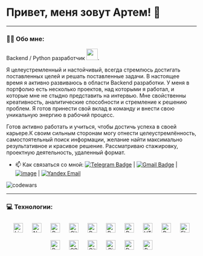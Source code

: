 # Привет, меня зовут Артем! 👋

--- 
### :man_technologist: Обо мне:

Backend / Python разработчик <img src="https://media.giphy.com/media/WUlplcMpOCEmTGBtBW/giphy.gif" width="30px">.

Я целеустремленный и настойчивый, всегда стремлюсь достигать поставленных целей и решать поставленные задачи. В настоящее время я активно развиваюсь в области Backend разработки. У меня в портфолио есть несколько проектов, над которыми я работал, и которые мне не стыдно представить на интервью. Мне свойственны креативность, аналитические способности и стремление к решению проблем. Я готов принести свой вклад в команду и внести свою уникальную энергию в рабочий процесс.

Готов активно работать и учиться, чтобы достичь успеха в своей карьере.К своим сильным сторонам могу отнести целеустремлённость, самостоятельный поиск информации, желание найти максимально результативное и красивое решение.
Рассматриваю стажировку, проектную деятельность, удаленный формат.

- :mailbox: Как связаться со мной: [![Telegram Badge](https://img.shields.io/badge/-artem-blue?style=flat&logo=Telegram&logoColor=white)](https://t.me/art_kak_dela) | [![Gmail Badge](https://img.shields.io/badge/-Gmail-red?style=flat&logo=Gmail&logoColor=white)](mailto:sitdikov.artem.job@gmail.comm) | [![image](https://github.com/artem-sitd/artem-sitd/assets/22573129/21096001-0828-40eb-b730-077af0259dd0)](https://tyumen.hh.ru/resume/ea5b10f8ff098266ef0039ed1f736c4b526173) | [![Yandex Email](https://img.shields.io/badge/Yandex-Email-red)](mailto:tym3@yandex.ru)
     

![codewars](https://www.codewars.com/users/artem-sitd/badges/large)

---

### 💻 Технологии:
<div align="center">  
<a href="https://www.linux.org/" target="_blank"><img style="margin: 10px" src="https://profilinator.rishav.dev/skills-assets/linux-original.svg" alt="Linux" height="25" /></a>  
<a href="https://www.nginx.com/" target="_blank"><img style="margin: 10px" src="https://profilinator.rishav.dev/skills-assets/nginx-original.svg" alt="Nginx" height="25" /></a>  
<a href="https://www.python.org/" target="_blank"><img style="margin: 10px" src="https://profilinator.rishav.dev/skills-assets/python-original.svg" alt="Python" height="25" /></a>  
<a href="https://github.com/" target="_blank"><img style="margin: 10px" src="https://profilinator.rishav.dev/skills-assets/git-scm-icon.svg" alt="Git" height="25" /></a>  
<a href="https://redux.js.org/" target="_blank"><img style="margin: 10px" src="https://profilinator.rishav.dev/skills-assets/redux-original.svg" alt="Redux" height="25" /></a>  
<a href="https://www.gnu.org/software/bash/" target="_blank"><img style="margin: 10px" src="https://profilinator.rishav.dev/skills-assets/gnu_bash-icon.svg" alt="Bash" height="25" /></a>  
<a href="https://getbootstrap.com/docs/3.4/javascript/" target="_blank"><img style="margin: 10px" src="https://profilinator.rishav.dev/skills-assets/bootstrap-plain.svg" alt="Bootstrap" height="25" /></a>  
<a href="https://en.wikipedia.org/wiki/HTML5" target="_blank"><img style="margin: 10px" src="https://profilinator.rishav.dev/skills-assets/html5-original-wordmark.svg" alt="HTML5" height="25" /></a>  
<a href="https://redis.io/" target="_blank"><img style="margin: 10px" src="https://profilinator.rishav.dev/skills-assets/redis-original-wordmark.svg" alt="Redis" height="25" /></a>  
<a href="https://flask.palletsprojects.com/" target="_blank"><img style="margin: 10px" src="https://profilinator.rishav.dev/skills-assets/flask.png" alt="Flask" height="25" /></a>  
<a href="https://docs.microsoft.com/en-us/powershell/" target="_blank"><img style="margin: 10px" src="https://profilinator.rishav.dev/skills-assets/powershell.png" alt="PowerShell" height="25" /></a>  
<a href="https://www.w3schools.com/css/" target="_blank"><img style="margin: 10px" src="https://profilinator.rishav.dev/skills-assets/css3-original-wordmark.svg" alt="CSS3" height="25" /></a>  
<a href="https://about.gitlab.com/" target="_blank"><img style="margin: 10px" src="https://profilinator.rishav.dev/skills-assets/gitlab.svg" alt="GitLab" height="25" /></a>  
<a href="https://www.djangoproject.com/" target="_blank"><img style="margin: 10px" src="https://profilinator.rishav.dev/skills-assets/django-original.svg" alt="Django" height="25" /></a>  
<a href="https://www.docker.com/" target="_blank"><img style="margin: 10px" src="https://profilinator.rishav.dev/skills-assets/docker-original-wordmark.svg" alt="Docker" height="25" /></a>  
<a href="https://www.postgresql.org/" target="_blank"><img style="margin: 10px" src="https://profilinator.rishav.dev/skills-assets/postgresql-original-wordmark.svg" alt="PostgreSQL" height="25" /></a>  
</div>
</td><td valign="top" width="33%">
</td></tr></table>  
<br/>  
